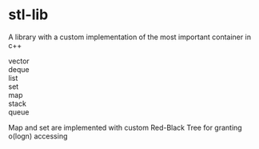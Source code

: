 # stl-lib
A library with a custom implementation of the most important container in c++

vector \
deque \
list \
set \
map \
stack \
queue 


Map and set are implemented with custom Red-Black Tree for granting o(logn) accessing
